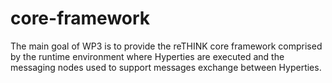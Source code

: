 # core-framework
The main goal of WP3 is to provide the reTHINK core framework comprised by the runtime environment where Hyperties are executed and the messaging nodes used to support messages exchange between Hyperties. 
